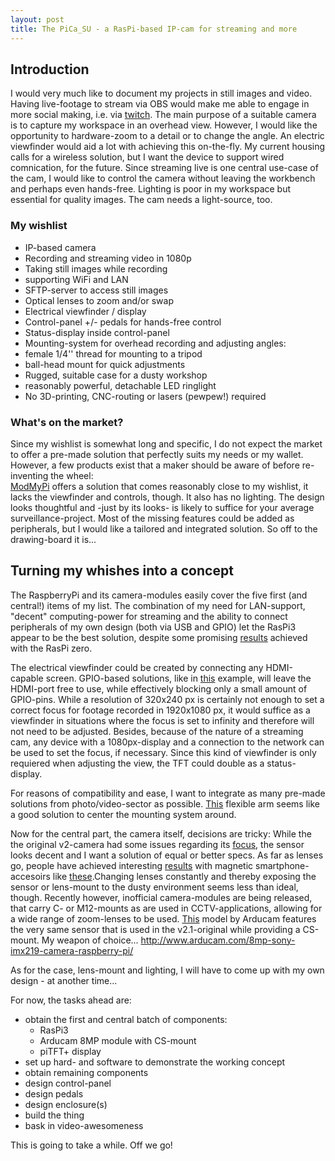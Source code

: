 ```yaml
---
layout: post
title: The PiCa_SU - a RasPi-based IP-cam for streaming and more
---
```


## Introduction
I would very much like to document my projects in still images and video. Having live-footage to stream via OBS would make me able to engage in more social making, i.e. via [twitch](https://twitch.tv/creative).
The main purpose of a suitable camera is to capture my workspace in an overhead view. However, I would like the opportunity to hardware-zoom to a detail or to change the angle. An electric viewfinder would aid a lot with achieving this on-the-fly.
My current housing calls for a wireless solution, but I want the device to support wired comnication, for the future.
Since streaming live is one central use-case of the cam, I would like to control the camera without leaving the workbench and perhaps even hands-free. Lighting is poor in my workspace but essential for quality images. The cam needs a light-source, too.

### My wishlist
- IP-based camera
- Recording and streaming video in 1080p
- Taking still images while recording
- supporting WiFi and LAN
- SFTP-server to access still images
- Optical lenses to zoom and/or swap
- Electrical viewfinder / display
- Control-panel +/- pedals for hands-free control
- Status-display inside control-panel
- Mounting-system for overhead recording and adjusting angles:
 - female 1/4'' thread for mounting to a tripod
 - ball-head mount for quick adjustments 
- Rugged, suitable case for a dusty workshop
- reasonably powerful, detachable LED ringlight
- No 3D-printing, CNC-routing or lasers (pewpew!) required

### What's on the market?
Since my wishlist is somewhat long and specific, I do not expect the market to offer a pre-made solution that perfectly suits my needs or my wallet. However, a few products exist that a maker should be aware of before re-inventing the wheel:  
[ModMyPi](https://www.modmypi.com/raspberry-pi/cases-183/raspberry-pi-b-plus2-and-3-cases-1122/nwazet-pi-camera-box-bundle-case,-lens-and-wall-mount-b-plus) offers a solution that comes reasonably close to my wishlist, it lacks the viewfinder and controls, though. It also has no lighting.
The design looks thoughtful and -just by its looks- is likely to suffice for your average surveillance-project. Most of the missing features could be added as peripherals, but I would like a tailored and integrated solution. So off to the drawing-board it is...

## Turning my whishes into a concept
The RaspberryPi and its camera-modules easily cover the five first (and central!) items of my list. The combination of my need for LAN-support, "decent" computing-power for streaming and the ability to connect peripherals of my own design (both via USB and GPIO)
let the RasPi3 appear to be the best solution, despite some promising [results](https://hackaday.com/2017/03/26/turn-that-pi-zero-into-a-streaming-camera-step-by-step/) achieved with the RasPi zero.

The electrical viewfinder could be created by connecting any HDMI-capable screen. GPIO-based solutions, like in [this](https://www.adafruit.com/product/2298) example, will leave the HDMI-port free to use, while effectively blocking only a small amount of GPIO-pins. While a resolution of 320x240 px is certainly not
enough to set a correct focus for footage recorded in 1920x1080 px, it would suffice as a viewfinder in situations where the focus is set to infinity and therefore will not need to be adjusted. Besides, because of the nature of a streaming cam, any device with a 1080px-display and a connection to the network can be used
to set the focus, if necessary. Since this kind of viewfinder is only requiered when adjusting the view, the TFT could double as a status-display.

For reasons of compatibility and ease, I want to integrate as many pre-made solutions from photo/video-sector as possible. [This](https://www.amazon.de/dp/B014F6G2TM/ref=cm_sw_r_tw_dp_x_m6agAbJHCDVN2) flexible arm seems like a good solution to center the mounting system around.

Now for the central part, the camera itself, decisions are tricky: While the the original v2-camera had some issues regarding its [focus](https://www.reddit.com/r/raspberry_pi/comments/6hr5qn/fixing_the_blurry_focus_on_some_raspberry_pi/), the sensor looks decent and I want a solution of equal or better specs. As far as lenses go, people have achieved interesting [results](https://www.instructables.com/id/The-SnapPiCam-A-Raspberry-Pi-Camera/) with magnetic smartphone-accesoirs like [these](https://www.modmypi.com/raspberry-pi/camera/camera-lenses
).Changing lenses constantly and thereby exposing the sensor or lens-mount to the dusty environment seems less than ideal, though. Recently however, inofficial camera-modules are being released, that carry C- or M12-mounts as are used in CCTV-applications, allowing for a wide range of zoom-lenses to be used.
[This](http://www.arducam.com/8mp-sony-imx219-camera-raspberry-pi/ ) model by Arducam features the very same sensor that is used in the v2.1-original while providing a CS-mount. My weapon of choice...
http://www.arducam.com/8mp-sony-imx219-camera-raspberry-pi/ 

As for the case, lens-mount and lighting, I will have to come up with my own design - at another time...

For now, the tasks ahead are:
- obtain the first and central batch of components:
  - RasPi3
  - Arducam 8MP module with CS-mount
  - piTFT+ display
- set up hard- and software to demonstrate the working concept
- obtain remaining components
- design control-panel
- design pedals
- design enclosure(s)
- build the thing
- bask in video-awesomeness

This is going to take a while. Off we go!